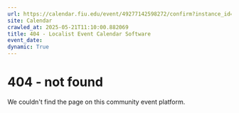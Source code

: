 ```yaml
---
url: https://calendar.fiu.edu/event/49277142598272/confirm?instance_id=49277142598273&return=https%3A%2F%2Fcalendar.fiu.edu%2F
site: Calendar
crawled_at: 2025-05-21T11:10:00.882069
title: 404 - Localist Event Calendar Software
event_date: 
dynamic: True
---
```


# 404 - not found
We couldn't find the page on this community event platform.
